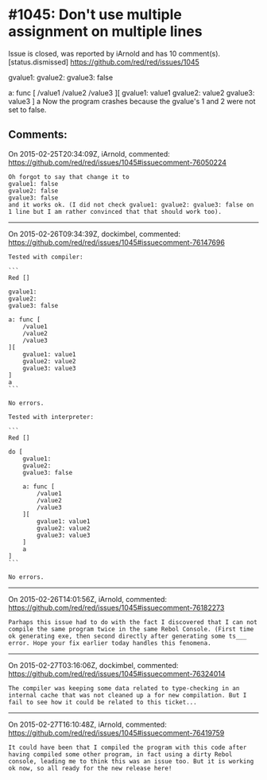 
#1045: Don't use multiple assignment on multiple lines
================================================================================
Issue is closed, was reported by iArnold and has 10 comment(s).
[status.dismissed]
<https://github.com/red/red/issues/1045>

gvalue1:
gvalue2:
gvalue3: false

a: func [
/value1
/value2
/value3
][
gvalue1: value1
gvalue2: value2
gvalue3: value3
]
a
Now the program crashes because the gvalue's 1 and 2 were not set to false.



Comments:
--------------------------------------------------------------------------------

On 2015-02-25T20:34:09Z, iArnold, commented:
<https://github.com/red/red/issues/1045#issuecomment-76050224>

    Oh forgot to say that change it to
    gvalue1: false
    gvalue2: false
    gvalue3: false 
    and it works ok. (I did not check gvalue1: gvalue2: gvalue3: false on 1 line but I am rather convinced that that should work too).

--------------------------------------------------------------------------------

On 2015-02-26T09:34:39Z, dockimbel, commented:
<https://github.com/red/red/issues/1045#issuecomment-76147696>

    Tested with compiler:
    
    ```
    Red []
    
    gvalue1:
    gvalue2:
    gvalue3: false
    
    a: func [
        /value1
        /value2
        /value3
    ][
        gvalue1: value1
        gvalue2: value2
        gvalue3: value3
    ]
    a
    ```
    
    No errors.
    
    Tested with interpreter:
    
    ```
    Red []
    
    do [
        gvalue1:
        gvalue2:
        gvalue3: false
    
        a: func [
            /value1
            /value2
            /value3
        ][
            gvalue1: value1
            gvalue2: value2
            gvalue3: value3
        ]
        a
    ]
    ```
    
    No errors.

--------------------------------------------------------------------------------

On 2015-02-26T14:01:56Z, iArnold, commented:
<https://github.com/red/red/issues/1045#issuecomment-76182273>

    Parhaps this issue had to do with the fact I discovered that I can not compile the same program twice in the same Rebol Console. (First time ok generating exe, then second directly after generating some ts___ error. Hope your fix earlier today handles this fenomena.

--------------------------------------------------------------------------------

On 2015-02-27T03:16:06Z, dockimbel, commented:
<https://github.com/red/red/issues/1045#issuecomment-76324014>

    The compiler was keeping some data related to type-checking in an internal cache that was not cleaned up a for new compilation. But I fail to see how it could be related to this ticket...

--------------------------------------------------------------------------------

On 2015-02-27T16:10:48Z, iArnold, commented:
<https://github.com/red/red/issues/1045#issuecomment-76419759>

    It could have been that I compiled the program with this code after having compiled some other program, in fact using a dirty Rebol console, leading me to think this was an issue too. But it is working ok now, so all ready for the new release here!

